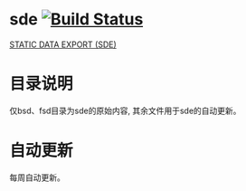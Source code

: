 # sde [![Build Status](https://travis-ci.org/EVE-China/sde.svg?branch=master)](https://travis-ci.org/EVE-China/sde)

[STATIC DATA EXPORT (SDE)](https://developers.eveonline.com/resource/resources)

# 目录说明

仅bsd、fsd目录为sde的原始内容, 其余文件用于sde的自动更新。

# 自动更新

每周自动更新。